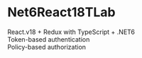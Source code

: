 # Net6React18TLab
React.v18 + Redux with TypeScript + .NET6   
Token-based authentication   
Policy-based authorization   
